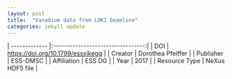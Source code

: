 ```yaml
---
layout: post
title:  "Vanadium data from LOKI beamline"
categories: jekyll update
---
```


| ------------- |:---------------------------------:| 
| DOI	        | https://doi.org/10.1799/essxjkegq | 
| Creator	    | Dorothea Pfeiffer					|
| Publisher 	| ESS-DMSC							|
| Affiliation	| ESS DG							|
| Year			| 2017								|
| Resource Type	| NeXus HDF5 file					|
